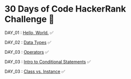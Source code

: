 # 30 Days of Code HackerRank Challenge 🎯

DAY_01 : [Hello, World.](https://www.hackerrank.com/challenges/30-hello-world/problem?isFullScreen=true)  ✅

DAY_02 : [Data Types](https://www.hackerrank.com/challenges/30-data-types/problem?isFullScreen=true)   ✅

DAY_03 : [Operators](https://www.hackerrank.com/challenges/30-operators/problem?isFullScreen=true)  ✅

DAY_03 : [Intro to Conditional Statements](https://www.hackerrank.com/challenges/30-conditional-statements/problem?isFullScreen=true)  ✅

DAY_03 : [Class vs. Instance](https://www.hackerrank.com/challenges/30-class-vs-instance/problem?isFullScreen=true)  ✅
